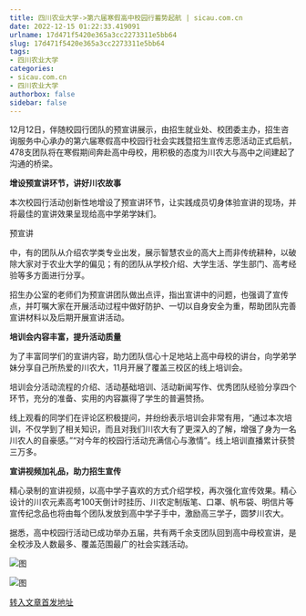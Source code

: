 ```yaml
---
title: 四川农业大学->第六届寒假高中校园行蓄势起航 | sicau.com.cn
date: 2022-12-15 01:22:33.419091
urlname: 17d471f5420e365a3cc2273311e5bb64
slug: 17d471f5420e365a3cc2273311e5bb64
tags: 
- 四川农业大学
categories:
- sicau.com.cn
- 四川农业大学
authorbox: false
sidebar: false
---
```

12月12日，伴随校园行团队的预宣讲展示，由招生就业处、校团委主办，招生咨询服务中心承办的第六届寒假高中校园行社会实践暨招生宣传志愿活动正式启航，478支团队将在寒假期间奔赴高中母校，用积极的态度为川农大与高中之间建起了沟通的桥梁。  

**增设预宣讲环节，讲好川农故事**

本次校园行活动创新性地增设了预宣讲环节，让实践成员切身体验宣讲的现场，并将最佳的宣讲效果呈现给高中学弟学妹们。

预宣讲
<!--more-->
中，有的团队从介绍农学类专业出发，展示智慧农业的高大上而非传统耕种，以破除大家对于农业大学的偏见；有的团队从学校介绍、大学生活、学生部门、高考经验等多方面进行分享。

招生办公室的老师们为预宣讲团队做出点评，指出宣讲中的问题，也强调了宣传点，并叮嘱大家在开展活动过程中做好防护、一切以自身安全为重，帮助团队完善宣讲材料以及后期开展宣讲活动。  

**培训会内容丰富，提升活动质量**

为了丰富同学们的宣讲内容，助力团队信心十足地站上高中母校的讲台，向学弟学妹分享自己所热爱的川农大，11月开展了覆盖三校区的线上培训会。

培训会分活动流程的介绍、活动基础培训、活动新闻写作、优秀团队经验分享四个环节，充分的准备、实用的内容赢得了学生的普遍赞扬。

线上观看的同学们在评论区积极提问，并纷纷表示培训会非常有用，“通过本次培训，不仅学到了相关知识，而且对我们川农大有了更深入的了解，增强了身为一名川农人的自豪感。”“对今年的校园行活动充满信心与激情”。线上培训直播累计获赞三万多。

**宣讲视频加礼品，助力招生宣传**

精心录制的宣讲视频，以高中学子喜欢的方式介绍学校，再次强化宣传效果。精心设计的川农元素高考100天倒计时挂历、川农定制版笔、口罩、帆布袋、明信片等宣传纪念品也将由每个团队发放到高中学子手中，激励高三学子，圆梦川农大。

据悉，高中校园行活动已成功举办五届，共有两千余支团队回到高中母校宣讲，是全校涉及人数最多、覆盖范围最广的社会实践活动。

![图](https://news.sicau.edu.cn/__local/3/D2/9C/B3990C2719DBFC37DC7D8301F92_B2D57BC9_293F8.jpg)

![图](https://news.sicau.edu.cn/__local/5/BB/BF/F15ACDB6C51683DE6EBC1A09970_890AFB80_2265B.jpg)

[转入文章首发地址](https://news.sicau.edu.cn/info/1078/70591.htm)